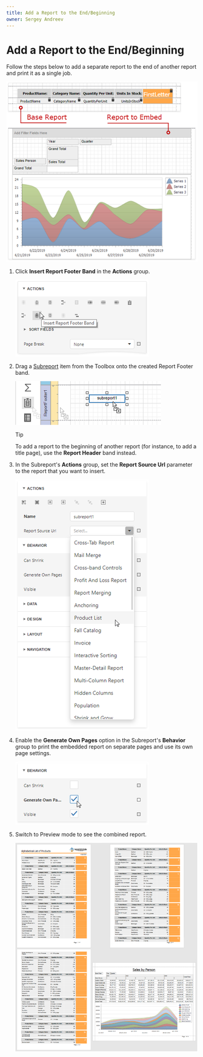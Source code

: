 ```yaml
---
title: Add a Report to the End/Beginning
owner: Sergey Andreev
---
```


# Add a Report to the End/Beginning

Follow the steps below to add a separate report to the end of another report and print it as a single job.

![xtrareports-merge-endreport-layouts](../../../images/eurd-merge-endreport-layouts.png)

1. Click **Insert Report Footer Band** in the **Actions** group.

	![toolbox-drop-report-control-label](../../../images/eurd-merge-add-report-footer.png)

1. Drag a [Subreport](../use-report-elements/use-basic-report-controls/subreport.md) item from the Toolbox onto the created Report Footer band.

	![toolbox-drop-report-control-label](../../../images/eurd-merge-add-subreport-2.png)

    > [!Tip]
    > To add a report to the beginning of another report (for instance, to add a title page), use the **Report Header** band instead.

1. In the Subreport's **Actions** group, set the **Report Source Url** parameter to the report that you want to insert.

    ![xtrareports-add-subreport](../../../images/eurd-merge-configure-subreport-2.png)

1. Enable the **Generate Own Pages** option in the Subreport's **Behavior** group to print the embedded report on separate pages and use its own page settings.

    ![xtrareports-subreport-enable-generateownpages](../../../images/eurd-merge-enable-generateownpages-2.png)

1. Switch to Preview mode to see the combined report.

    ![title-report-page-result](../../../images/eurd-merge-endreport-result.png)
